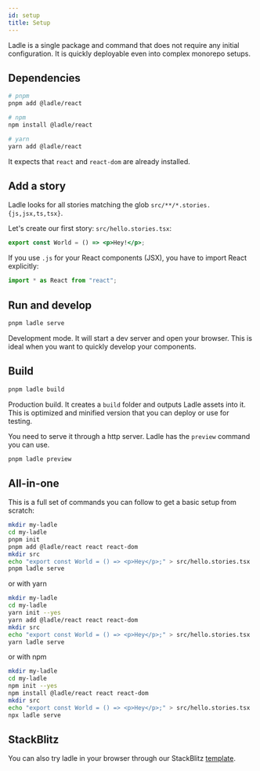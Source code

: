 ```yaml
---
id: setup
title: Setup
---
```


Ladle is a single package and command that does not require any initial configuration. It is quickly deployable even into complex monorepo setups.

## Dependencies

```bash
# pnpm
pnpm add @ladle/react

# npm
npm install @ladle/react

# yarn
yarn add @ladle/react
```

It expects that `react` and `react-dom` are already installed.

## Add a story

Ladle looks for all stories matching the glob `src/**/*.stories.{js,jsx,ts,tsx}`.

Let's create our first story: `src/hello.stories.tsx`:

```jsx
export const World = () => <p>Hey!</p>;
```

If you use `.js` for your React components (JSX), you have to import React explicitly:

```jsx
import * as React from "react";
```

## Run and develop

```bash
pnpm ladle serve
```

Development mode. It will start a dev server and open your browser. This is ideal when you want to quickly develop your components.

## Build

```bash
pnpm ladle build
```

Production build. It creates a `build` folder and outputs Ladle assets into it. This is optimized and minified version that you can deploy or use for testing.

You need to serve it through a http server. Ladle has the `preview` command you can use.

```bash
pnpm ladle preview
```

## All-in-one

This is a full set of commands you can follow to get a basic setup from scratch:

```bash
mkdir my-ladle
cd my-ladle
pnpm init
pnpm add @ladle/react react react-dom
mkdir src
echo "export const World = () => <p>Hey</p>;" > src/hello.stories.tsx
pnpm ladle serve
```

or with yarn

```bash
mkdir my-ladle
cd my-ladle
yarn init --yes
yarn add @ladle/react react react-dom
mkdir src
echo "export const World = () => <p>Hey</p>;" > src/hello.stories.tsx
yarn ladle serve
```

or with npm

```bash
mkdir my-ladle
cd my-ladle
npm init --yes
npm install @ladle/react react react-dom
mkdir src
echo "export const World = () => <p>Hey</p>;" > src/hello.stories.tsx
npx ladle serve
```

## StackBlitz

You can also try ladle in your browser through our StackBlitz [template](https://node.new/ladle).
